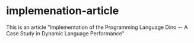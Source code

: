 # implemenation-article
This is an article "Implementation of the Programming Language Dino -- A Case Study in Dynamic Language Performance"
